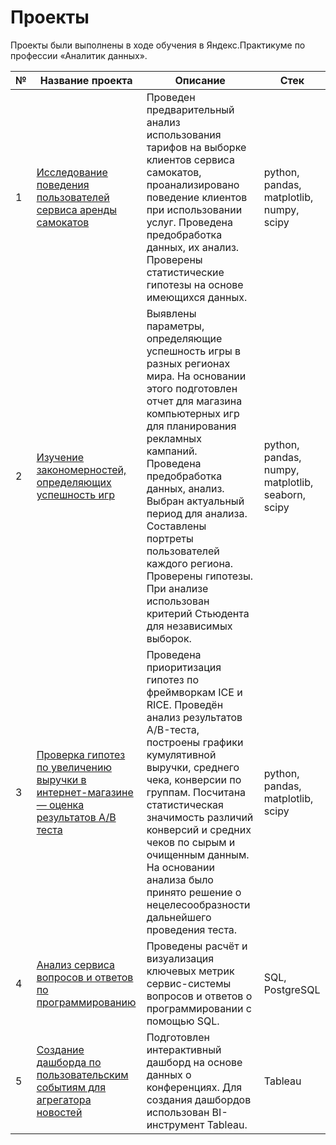 # Проекты

Проекты были выполнены в ходе обучения в Яндекс.Практикуме по профессии «Аналитик данных».

| № | Название проекта | Описание | Стек |
|---|------------------|----------|----------------------|
| 1 | [Исследование поведения пользователей сервиса аренды самокатов](https://github.com/AleksandraSeleznewa/data_analyst/tree/main/%D0%9F%D1%80%D0%BE%D0%B5%D0%BA%D1%82%201) | Проведен предварительный анализ использования тарифов на выборке клиентов сервиса самокатов, проанализировано поведение клиентов при использовании услуг. Проведена предобработка данных, их анализ. Проверены статистические гипотезы на основе имеющихся данных. | python, pandas, matplotlib, numpy, scipy |
| 2 | [Изучение закономерностей, определяющих успешность игр](https://github.com/AleksandraSeleznewa/data_analyst/tree/main/%D0%9F%D1%80%D0%BE%D0%B5%D0%BA%D1%82%202) | Выявлены параметры, определяющие успешность игры в разных регионах мира. На основании этого подготовлен отчет для магазина компьютерных игр для планирования рекламных кампаний. Проведена предобработка данных, анализ. Выбран актуальный период для анализа. Составлены портреты пользователей каждого региона. Проверены гипотезы. При анализе использован критерий Стьюдента для независимых выборок. | python, pandas, numpy, matplotlib, seaborn, scipy |
| 3 | [Проверка гипотез по увеличению выручки в интернет-магазине — оценка результатов A/B теста](https://github.com/AleksandraSeleznewa/data_analyst/tree/main/%D0%9F%D1%80%D0%BE%D0%B5%D0%BA%D1%82%203) | Проведена приоритизация гипотез по фреймворкам ICE и RICE. Проведён анализ результатов A/B-теста, построены графики кумулятивной выручки, среднего чека, конверсии по группам. Посчитана статистическая значимость различий конверсий и средних чеков по сырым и очищенным данным. На основании анализа было принято решение о нецелесообразности дальнейшего проведения теста. | python, pandas, matplotlib, scipy |
| 4 | [Анализ сервиса вопросов и ответов по программированию](https://github.com/AleksandraSeleznewa/data_analyst/tree/main/%D0%9F%D1%80%D0%BE%D0%B5%D0%BA%D1%82%204) | Проведены расчёт и визуализация ключевых метрик сервис-системы вопросов и ответов о программировании с помощью SQL. | SQL, PostgreSQL |
| 5 | [Создание дашборда по пользовательским событиям для агрегатора новостей](https://github.com/AleksandraSeleznewa/data_analyst/tree/main/%D0%9F%D1%80%D0%BE%D0%B5%D0%BA%D1%82%205) | Подготовлен интерактивный дашборд на основе данных о конференциях. Для создания дашбордов использован BI-инструмент Tableau. | Tableau |
